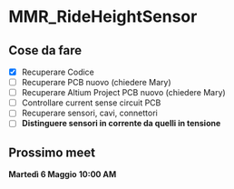 # MMR_RideHeightSensor

## Cose da fare 
- [x] Recuperare Codice   
- [ ] Recuperare PCB nuovo (chiedere Mary)
- [ ] Recuperare Altium Project PCB nuovo (chiedere Mary)
- [ ] Controllare current sense circuit PCB
- [ ] Recuperare sensori, cavi, connettori
- [ ] **Distinguere sensori in corrente da quelli in tensione**

## Prossimo meet
**Martedì 6 Maggio**
**10:00 AM**
